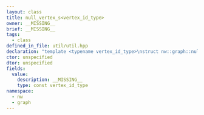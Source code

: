 ```yaml
---
layout: class
title: null_vertex_s<vertex_id_type>
owner: __MISSING__
brief: __MISSING__
tags:
  - class
defined_in_file: util/util.hpp
declaration: "template <typename vertex_id_type>\nstruct nw::graph::null_vertex_s;"
ctor: unspecified
dtor: unspecified
fields:
  value:
    description: __MISSING__
    type: const vertex_id_type
namespace:
  - nw
  - graph
---
```


```{index}  null_vertex_s<vertex_id_type>
```

